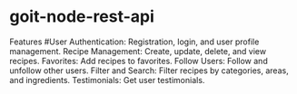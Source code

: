 # goit-node-rest-api
Features
#User Authentication: Registration, login, and user profile management.
Recipe Management: Create, update, delete, and view recipes.
Favorites: Add recipes to favorites.
Follow Users: Follow and unfollow other users.
Filter and Search: Filter recipes by categories, areas, and ingredients.
Testimonials: Get user testimonials.
